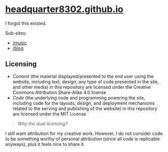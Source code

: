 # [headquarter8302.github.io](https://headquarter8302.github.io)

I forgot this existed.

Sub-sites:

- [/music](https://github.com/headquarter8302/music)
- [/blog](https://github.com/headquarter8302/blog)

## Licensing

- *Content* (the material displayed/presented to the end user using the website, including text, design, any type of code presented in the site, and other media) in this repository are licensed under the Creative Commons Attribution Share-Alike 4.0 license
- *Code* (the underlying code and programming powering the site, including code for the layouts, design, and deployment mechanisms related to the serving and publishing of the website) in this repository are licensed under the MIT License

> *Why the dual licensing?*

I still want attribution for my creative work. However, I do not consider code to be something worthy of personal attribution (since all code is replicable anyways), plus it feels nice to share it.
